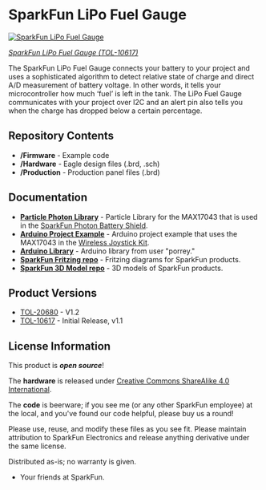 SparkFun LiPo Fuel Gauge
========================================

[![SparkFun LiPo Fuel Gauge](https://cdn.sparkfun.com//assets/parts/2/0/5/1/7/20680-_TOL_SparkFun_LiPo_Fuel_Gauge-_01.jpg)](https://www.sparkfun.com/products/20680)

[*SparkFun LiPo Fuel Gauge (TOL-10617)*](https://www.sparkfun.com/products/20680)

The SparkFun LiPo Fuel Gauge connects your battery to your project and uses a sophisticated algorithm to detect relative state of charge and direct A/D measurement of battery voltage.  In other words, it tells your microcontroller how much ‘fuel’ is left in the tank. The LiPo Fuel Gauge communicates with your project over I2C and an alert pin also tells you when the charge has dropped below a certain percentage.

Repository Contents
-------------------

* **/Firmware** - Example code 
* **/Hardware** - Eagle design files (.brd, .sch)
* **/Production** - Production panel files (.brd)

Documentation
--------------
* **[Particle Photon Library](https://github.com/sparkfun/SparkFun_MAX17043_Particle_Library)** - Particle Library for the MAX17043 that is used in the [SparkFun Photon Battery Shield](https://www.sparkfun.com/products/13626).
* **[Arduino Project Example](https://learn.sparkfun.com/tutorials/wireless-joystick-hookup-guide#MAX17043)** - Arduino project example that uses the MAX17043 in the [Wireless Joystick Kit](https://www.sparkfun.com/products/14051).
* **[Arduino Library](https://github.com/porrey/max1704x)** - Arduino library from user "porrey."
* **[SparkFun Fritzing repo](https://github.com/sparkfun/Fritzing_Parts)** - Fritzing diagrams for SparkFun products.
* **[SparkFun 3D Model repo](https://github.com/sparkfun/3D_Models)** - 3D models of SparkFun products. 

Product Versions
----------------
* [TOL-20680](https://www.sparkfun.com/products/20680) - V1.2
* [TOL-10617](https://www.sparkfun.com/products/10617) - Initial Release, v1.1


License Information
-------------------
This product is _**open source**_! 

The **hardware** is released under [Creative Commons ShareAlike 4.0 International](https://creativecommons.org/licenses/by-sa/4.0/).

The **code** is beerware; if you see me (or any other SparkFun employee) at the local, and you've found our code helpful, please buy us a round!

Please use, reuse, and modify these files as you see fit. Please maintain attribution to SparkFun Electronics and release anything derivative under the same license.

Distributed as-is; no warranty is given.

- Your friends at SparkFun.


